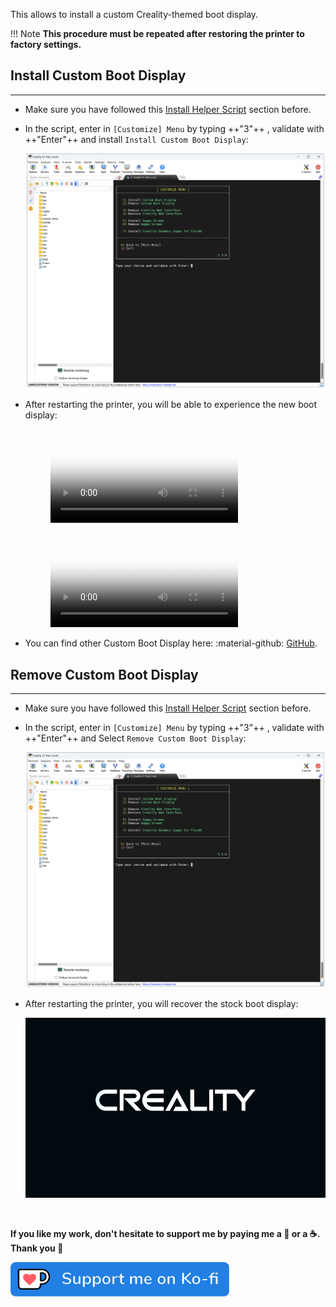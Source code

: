 This allows to install a custom Creality-themed boot display.

!!! Note
    **This procedure must be repeated after restoring the printer to factory settings.**


## Install Custom Boot Display
<hr>

- Make sure you have followed this <a href="../../helper-script/helper-script-installation">Install Helper Script</a> section before.

- In the script, enter in `[Customize] Menu` by typing ++"3"++ , validate with ++"Enter"++ and install `Install Custom Boot Display`:

    <img width="900" src="../../assets/img/Creality-Helper-Script/Customize_Menu.png">

- After restarting the printer, you will be able to experience the new boot display:

    <figure class="video_container">
      <video controls="true" allowfullscreen="true" poster="../../assets/img/Custom-Boot-Logo/K1_Boot_Logo.png">
        <source src="../../assets/img/Custom-Boot-Logo/K1_Boot_Logo.mp4" type="video/mp4">
      </video>
    </figure>

    <figure class="video_container">
      <video controls="true" allowfullscreen="true" poster="../../assets/img/Custom-Boot-Logo/K1Max_Boot_Logo.png">
        <source src="../../assets/img/Custom-Boot-Logo/K1Max_Boot_Logo.mp4" type="video/mp4">
      </video>
    </figure>

- You can find other Custom Boot Display here: :material-github: <a href="https://github.com/KORSiRO/Custom-Boot-Display-K1-K1Max">GitHub</a>.


## Remove Custom Boot Display
<hr>

- Make sure you have followed this <a href="../../helper-script/helper-script-installation">Install Helper Script</a> section before.

- In the script, enter in `[Customize] Menu` by typing ++"3"++ , validate with ++"Enter"++ and Select `Remove Custom Boot Display`:

    <img width="900" src="../../assets/img/Creality-Helper-Script/Customize_Menu.png">

- After restarting the printer, you will recover the stock boot display:

    <img src="../../assets/img/Custom-Boot-Logo/Stock_Boot_Logo.gif">

<br />

**If you like my work, don't hesitate to support me by paying me a 🍺 or a ☕. Thank you 🙂**

<a href="https://ko-fi.com/guilouz" target="_blank"><img width="350" src="../../assets/img/home/Ko-fi.png"></a>
